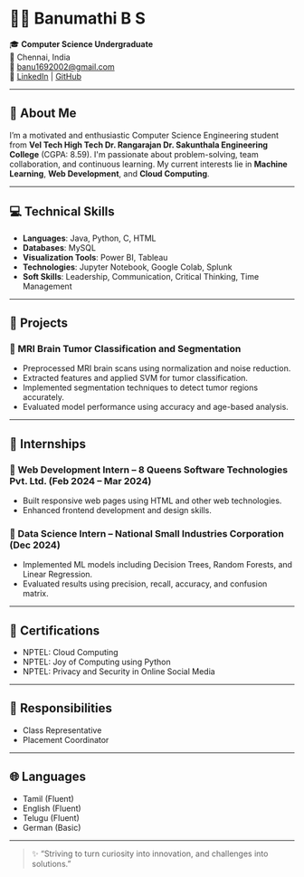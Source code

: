 # 👩‍💻 Banumathi B S

🎓 **Computer Science Undergraduate**  
📍 Chennai, India  
📧 banu1692002@gmail.com  
🔗 [LinkedIn](https://www.linkedin.com/in/banumathi-b-s-557174281) | [GitHub](https://github.com/banu1609)

---

## 🚀 About Me

I’m a motivated and enthusiastic Computer Science Engineering student from **Vel Tech High Tech Dr. Rangarajan Dr. Sakunthala Engineering College** (CGPA: 8.59). I'm passionate about problem-solving, team collaboration, and continuous learning. My current interests lie in **Machine Learning**, **Web Development**, and **Cloud Computing**.

---

## 💻 Technical Skills

- **Languages**: Java, Python, C, HTML  
- **Databases**: MySQL  
- **Visualization Tools**: Power BI, Tableau  
- **Technologies**: Jupyter Notebook, Google Colab, Splunk  
- **Soft Skills**: Leadership, Communication, Critical Thinking, Time Management  

---

## 🧠 Projects

### 🧪 MRI Brain Tumor Classification and Segmentation
- Preprocessed MRI brain scans using normalization and noise reduction.
- Extracted features and applied SVM for tumor classification.
- Implemented segmentation techniques to detect tumor regions accurately.
- Evaluated model performance using accuracy and age-based analysis.

---

## 💼 Internships

### 🔹 Web Development Intern – 8 Queens Software Technologies Pvt. Ltd. (Feb 2024 – Mar 2024)
- Built responsive web pages using HTML and other web technologies.
- Enhanced frontend development and design skills.

### 🔹 Data Science Intern – National Small Industries Corporation (Dec 2024)
- Implemented ML models including Decision Trees, Random Forests, and Linear Regression.
- Evaluated results using precision, recall, accuracy, and confusion matrix.

---

## 🏅 Certifications

- NPTEL: Cloud Computing  
- NPTEL: Joy of Computing using Python  
- NPTEL: Privacy and Security in Online Social Media  

---

## 👥 Responsibilities

- Class Representative  
- Placement Coordinator  

---

## 🌐 Languages

- Tamil (Fluent)  
- English (Fluent)  
- Telugu (Fluent)  
- German (Basic)  

---

> ✨ “Striving to turn curiosity into innovation, and challenges into solutions.”

